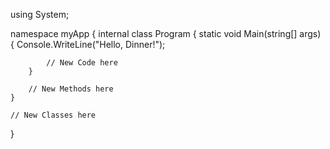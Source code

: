 using System;

namespace myApp
{
    internal class Program
    {
        static void Main(string[] args)
        {
            Console.WriteLine("Hello, Dinner!");

            // New Code here
        }
        
        // New Methods here
    }

    // New Classes here
}
